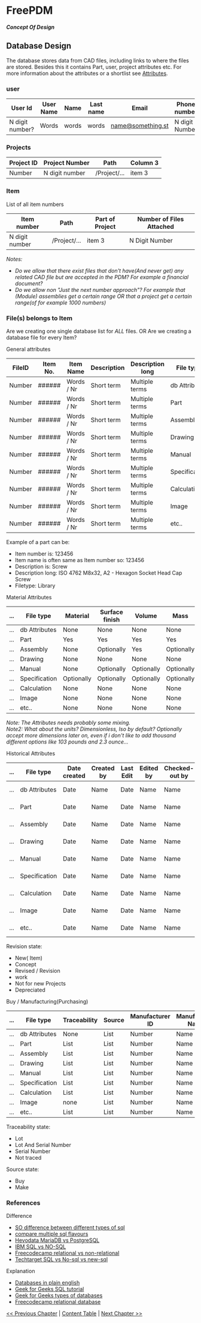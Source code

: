 # FreePDM
***Concept Of Design***


## Database Design

The database stores data from CAD files, including links to where the files are stored.
Besides this it contains Part, user, project attributes etc.
For more information about the attributes or a shortlist see [Attributes](FreePDM_03-1-Attributes.md).

<!--
| Column 1 | Column 2 | Column 3|
|----------|----------|---------|
| item1    | item2    | item 3  |
-->

### user

| User Id         | User Name | Name  | Last name | Email             | Phone number   | Department    | Role(s) | Aliases |
|-----------------|-----------|-------|-----------|-------------------|----------------|---------------|---------|---------|
| N digit number? | Words     | words | words     | name@something.st | N digit Number | Word or words | List(?) | List(?) |

### Projects

| Project ID | Project Number | Path         | Column 3|
|------------|----------------|--------------|---------|
| Number     |N digit number  | /Project/... | item 3  |

### Item 

List of all item numbers

| Item number    | Path         | Part of Project | Number of Files Attached |
|----------------|--------------|-----------------|--------------------------|
| N digit number | /Project/... | item 3          | N Digit Number           |

_Notes:_

- _Do we allow that there exist files that don't have(And never get) any related CAD file but are accepted in the PDM? For example a financial document?_
- _Do we allow non "Just the next number approach"? For example that (Module) assemblies get a certain range OR that a project get a certain range(of for example 1000 numbers)_

### File(s) belongs to Item

Are we creating one single database list for _ALL_ files.
OR Are we creating a database file for every Item?

General attributes

| FileID | Item No. | Item Name  | Description | Description long | File type     |Item Path         | Filename|
|--------|----------|------------|-------------|------------------|---------------|------------------|---------|
| Number | ######   | Words / Nr | Short term  | Multiple terms   | db Attributes | /Project/######/ | Words   |
| Number | ######   | Words / Nr | Short term  | Multiple terms   | Part          | /Project/######/ | Words   |
| Number | ######   | Words / Nr | Short term  | Multiple terms   | Assembly      | /Project/######/ | Words   |
| Number | ######   | Words / Nr | Short term  | Multiple terms   | Drawing       | /Project/######/ | Words   |
| Number | ######   | Words / Nr | Short term  | Multiple terms   | Manual        | /Project/######/ | Words   |
| Number | ######   | Words / Nr | Short term  | Multiple terms   | Specification | /Project/######/ | Words   |
| Number | ######   | Words / Nr | Short term  | Multiple terms   | Calculation   | /Project/######/ | Words   |
| Number | ######   | Words / Nr | Short term  | Multiple terms   | Image         | /Project/######/ | Words   |
| Number | ######   | Words / Nr | Short term  | Multiple terms   | etc..         | /Project/######/ | Words   |

Example of a part can be:  

- Item number is: 123456
- Item name is often same as Item number so: 123456
- Description is: Screw
- Description long: ISO 4762 M8x32, A2 - Hexagon Socket Head Cap Screw
- Filetype: Library

Material Attributes

| ... | File type     | Material   | Surface finish | Volume     | Mass       | Weight     | Surface Area |
|-----|---------------|------------|----------------|------------|------------|------------|--------------|
| ... | db Attributes | None       | None           | None       | None       | None       | None         |
| ... | Part          | Yes        | Yes            | Yes        | Yes        | Yes        | Yes          |
| ... | Assembly      | None       | Optionally     | Yes        | Optionally | Yes        | Yes          |
| ... | Drawing       | None       | None           | None       | None       | None       | None         |
| ... | Manual        | None       | Optionally     | Optionally | Optionally | Optionally | Optionally   |
| ... | Specification | Optionally | Optionally     | Optionally | Optionally | Optionally | Optionally   |
| ... | Calculation   | None       | None           | None       | None       | None       | None         |
| ... | Image         | None       | None           | None       | None       | None       | None         |
| ... | etc..         | None       | None           | None       | None       | None       | None         |

_Note: The Attributes needs probably some mixing._  
_Note2: What about the units? Dimensionless, Iso by default? Optionally accept more dimensions later on, even if i don't like to add thousand different options like 103 pounds and 2.3 ounce..._

Historical Attributes

| ... | File type     | Date created | Created by | Last Edit  | Edited by | Checked-out by | Revision state| Revision nr. |
|-----|---------------|--------------|------------|------------|-----------|----------------|----------------|-------------|
| ... | db Attributes | Date         | Name       | Date       | Name      | Name           | List of States | Number      |
| ... | Part          | Date         | Name       | Date       | Name      | Name           | List of States | Number      |
| ... | Assembly      | Date         | Name       | Date       | Name      | Name           | List of States | Number      |
| ... | Drawing       | Date         | Name       | Date       | Name      | Name           | List of States | Number      |
| ... | Manual        | Date         | Name       | Date       | Name      | Name           | List of States | Number      |
| ... | Specification | Date         | Name       | Date       | Name      | Name           | List of States | Number      |
| ... | Calculation   | Date         | Name       | Date       | Name      | Name           | List of States | Number      |
| ... | Image         | Date         | Name       | Date       | Name      | Name           | List of States | Number      |
| ... | etc..         | Date         | Name       | Date       | Name      | Name           | List of States | Number      |

Revision state:

- New( Item)
- Concept
- Revised / Revision
- work
- Not for new Projects
- Depreciated

Buy / Manufacturing(Purchasing)

| ... | File type     | Traceability | Source | Manufacturer ID | Manufacturer Name | Vendor ID | Vendor Name |
|-----|---------------|--------------|--------|-----------------|-------------------|-----------|-------------|
| ... | db Attributes | None         | List   | Number          | Name              | Number    | Name        |
| ... | Part          | List         | List   | Number          | Name              | Number    | Name        |
| ... | Assembly      | List         | List   | Number          | Name              | Number    | Name        |
| ... | Drawing       | List         | List   | Number          | Name              | Number    | Name        |
| ... | Manual        | List         | List   | Number          | Name              | Number    | Name        |
| ... | Specification | List         | List   | Number          | Name              | Number    | Name        |
| ... | Calculation   | List         | List   | Number          | Name              | Number    | Name        |
| ... | Image         | none         | List   | Number          | Name              | Number    | Name        |
| ... | etc..         | List         | List   | Number          | Name              | Number    | Name        |

Traceability state:

- Lot
- Lot And Serial Number
- Serial Number
- Not traced

Source state:

- Buy
- Make

### References

Difference

- [SO difference between different types of sql](https://stackoverflow.com/questions/1326318/difference-between-different-types-of-sql)
- [compare multiple sql flavours](https://www.altexsoft.com/blog/business/comparing-database-management-systems-mysql-postgresql-mssql-server-mongodb-elasticsearch-and-others/)
- [Hevodata MariaDB vs PostgreSQL](https://hevodata.com/learn/mariadb-vs-postgresql/)
- [IBM SQL vs NO-SQL](https://www.ibm.com/cloud/blog/sql-vs-nosql)
- [Freecodecamp relational vs non-relational](https://www.freecodecamp.org/news/relational-vs-nonrelational-databases-difference-between-sql-db-and-nosql-db/)
- [Techtarget SQL vs No-sql vs new-sql](https://www.techtarget.com/whatis/feature/SQL-vs-NoSQL-vs-NewSQL-How-do-they-compare)

Explanation

- [Databases in plain english](https://www.freecodecamp.org/news/sql-and-databases-explained-in-plain-english/)
- [Geek for Geeks SQL tutorial](https://www.geeksforgeeks.org/sql-tutorial/)
- [Geek for Geeks types of databases](https://www.geeksforgeeks.org/types-of-databases/)
- [Freecodecamp relational database](https://www.freecodecamp.org/learn/relational-database/)

[<< Previous Chapter](FreePDM_05-Architecture.md) | [Content Table](README.md) | [Next Chapter >>](FreePDM_06-Roadmap.md)
